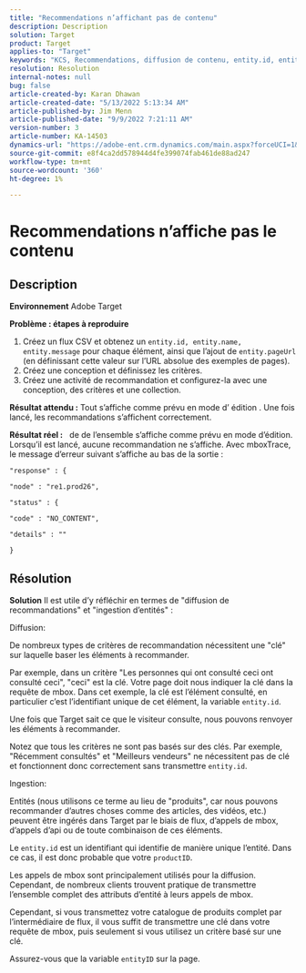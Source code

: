 ```yaml
---
title: "Recommendations n’affichant pas de contenu"
description: Description
solution: Target
product: Target
applies-to: "Target"
keywords: "KCS, Recommendations, diffusion de contenu, entity.id, entityID, productID, key, identifier"
resolution: Resolution
internal-notes: null
bug: false
article-created-by: Karan Dhawan
article-created-date: "5/13/2022 5:13:34 AM"
article-published-by: Jim Menn
article-published-date: "9/9/2022 7:21:11 AM"
version-number: 3
article-number: KA-14503
dynamics-url: "https://adobe-ent.crm.dynamics.com/main.aspx?forceUCI=1&pagetype=entityrecord&etn=knowledgearticle&id=45c52a6f-7bd2-ec11-a7b5-00224809c101"
source-git-commit: e8f4ca2dd578944d4fe399074fab461de88ad247
workflow-type: tm+mt
source-wordcount: '360'
ht-degree: 1%

---
```


# Recommendations n’affiche pas le contenu

## Description


<b>Environnement</b>
Adobe Target

<b>Problème : étapes à reproduire</b>

1. Créez un flux CSV et obtenez un `entity.id, entity.name, entity.message` pour chaque élément, ainsi que l’ajout de `entity.pageUrl` (en définissant cette valeur sur l’URL absolue des exemples de pages).
2. Créez une conception et définissez les critères.
3. Créez une activité de recommandation et configurez-la avec une conception, des critères et une collection.


<b>Résultat attendu :</b>
Tout s’affiche comme prévu en mode d’ édition . Une fois lancé, les recommandations s’affichent correctement.

<b>Résultat réel :</b>
&#x200B; &#x200B;  de  de l’ensemble s’affiche comme prévu en mode d’édition. Lorsqu’il est lancé, aucune recommandation ne s’affiche.
Avec mboxTrace, le message d’erreur suivant s’affiche au bas de la sortie :


```
"response" : {

"node" : "re1.prod26",

"status" : {

"code" : "NO_CONTENT",

"details" : ""

}
```



## Résolution


<b>Solution</b>
Il est utile d’y réfléchir en termes de &quot;diffusion de recommandations&quot; et &quot;ingestion d’entités&quot; :



Diffusion:

De nombreux types de critères de recommandation nécessitent une &quot;clé&quot; sur laquelle baser les éléments à recommander.

Par exemple, dans un critère &quot;Les personnes qui ont consulté ceci ont consulté ceci&quot;, &quot;ceci&quot; est la clé. Votre page doit nous indiquer la clé dans la requête de mbox. Dans cet exemple, la clé est l’élément consulté, en particulier c’est l’identifiant unique de cet élément, la variable `entity.id`.

Une fois que Target sait ce que le visiteur consulte, nous pouvons renvoyer les éléments à recommander.

Notez que tous les critères ne sont pas basés sur des clés. Par exemple, &quot;Récemment consultés&quot; et &quot;Meilleurs vendeurs&quot; ne nécessitent pas de clé et fonctionnent donc correctement sans transmettre `entity.id`.



Ingestion:

Entités (nous utilisons ce terme au lieu de &quot;produits&quot;, car nous pouvons recommander d’autres choses comme des articles, des vidéos, etc.) peuvent être ingérés dans Target par le biais de flux, d’appels de mbox, d’appels d’api ou de toute combinaison de ces éléments.

Le `entity.id` est un identifiant qui identifie de manière unique l’entité. Dans ce cas, il est donc probable que votre `productID`.

Les appels de mbox sont principalement utilisés pour la diffusion. Cependant, de nombreux clients trouvent pratique de transmettre l’ensemble complet des attributs d’entité à leurs appels de mbox.

Cependant, si vous transmettez votre catalogue de produits complet par l’intermédiaire de flux, il vous suffit de transmettre une clé dans votre requête de mbox, puis seulement si vous utilisez un critère basé sur une clé.



Assurez-vous que la variable `entityID` sur la page.
